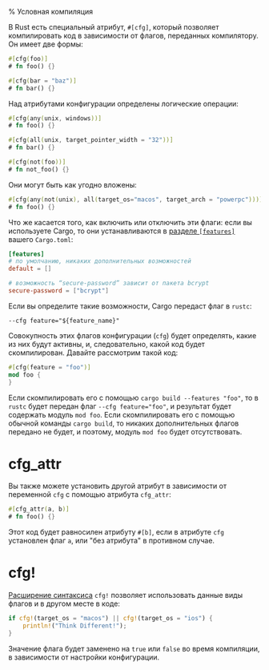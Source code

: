 % Условная компиляция

В Rust есть специальный атрибут, `#[cfg]`, который позволяет компилировать код в
зависимости от флагов, переданных компилятору. Он имеет две формы:

```rust
#[cfg(foo)]
# fn foo() {}

#[cfg(bar = "baz")]
# fn bar() {}
```

Над атрибутами конфигурации определены логические операции:

```rust
#[cfg(any(unix, windows))]
# fn foo() {}

#[cfg(all(unix, target_pointer_width = "32"))]
# fn bar() {}

#[cfg(not(foo))]
# fn not_foo() {}
```

Они могут быть как угодно вложены:

```rust
#[cfg(any(not(unix), all(target_os="macos", target_arch = "powerpc")))]
# fn foo() {}
```

Что же касается того, как включить или отключить эти флаги: если вы используете
Cargo, то они устанавливаются в [разделе `[features]`][features] вашего
`Cargo.toml`:

[features]: http://doc.crates.io/manifest.html#the-[features]-section

```toml
[features]
# по умолчанию, никаких дополнительных возможностей
default = []

# возможность “secure-password” зависит от пакета bcrypt
secure-password = ["bcrypt"]
```

Если вы определите такие возможности, Cargo передаст флаг в `rustc`:

```text
--cfg feature="${feature_name}"
```

Совокупность этих флагов конфигурации (`cfg`) будет определять, какие из них
будут активны, и, следовательно, какой код будет скомпилирован. Давайте
рассмотрим такой код:

```rust
#[cfg(feature = "foo")]
mod foo {
}
```

Если скомпилировать его с помощью `cargo build --features "foo"`, то в `rustc`
будет передан флаг `--cfg feature="foo"`, и результат будет содержать
модуль `mod foo`. Если скомпилировать его с помощью обычной команды `cargo
build`, то никаких дополнительных флагов передано не будет, и поэтому, модуль
`mod foo` будет отсутствовать.

# cfg_attr

Вы также можете установить другой атрибут в зависимости от переменной `cfg` с
помощью атрибута `cfg_attr`:

```rust
#[cfg_attr(a, b)]
# fn foo() {}
```

Этот код будет равносилен атрибуту `#[b]`, если в атрибуте `cfg` установлен флаг
`a`, или "без атрибута" в противном случае.

# cfg!

[Расширение синтаксиса][compilerplugins] `cfg!` позволяет использовать данные
виды флагов и в другом месте в коде:

```rust
if cfg!(target_os = "macos") || cfg!(target_os = "ios") {
    println!("Think Different!");
}
```

[compilerplugins]: compiler-plugins.html

Значение флага будет заменено на `true` или `false` во время компиляции, в
зависимости от настройки конфигурации.
